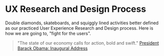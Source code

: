 # UX Research and Design Process
Double diamonds, skateboards, and squiggly lined activities better defined as our practiced User Experience Research and Design process. Here is how we are going to, "fight for the users".

> "The state of our economy calls for action, bold and swift."
[President Barack Obama: Inaugural Address](https://obamawhitehouse.archives.gov/blog/2009/01/21/president-barack-obamas-inaugural-address)
